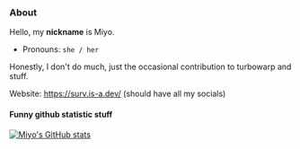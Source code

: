 ### About

Hello, my **nickname** is Miyo.
- Pronouns: `she / her`

Honestly, I don't do much, just the occasional contribution to turbowarp and stuff.

Website: https://surv.is-a.dev/ (should have all my socials)

#### Funny github statistic stuff

[![Miyo's GitHub stats](https://github-readme-stats.vercel.app/api?username=yuri-kiss&theme=vue-dark&show_icons=true&hide_border=true&count_private=true)](https://github.com/anuraghazra/github-readme-stats)

<!-- [![Miyo's GitHub stats](https://github-readme-streak-stats.herokuapp.com/?user=yuri-kiss&theme=vue-dark&hide_border=true)](https://github.com/denvercoder1/github-readme-streak-stats)

[![Miyo's GitHub stats](https://github-readme-stats.vercel.app/api/top-langs/?username=yuri-kiss&theme=vue-dark&show_icons=true&hide_border=true&layout=compact)](https://github.com/anuraghazra/github-readme-stats) -->
